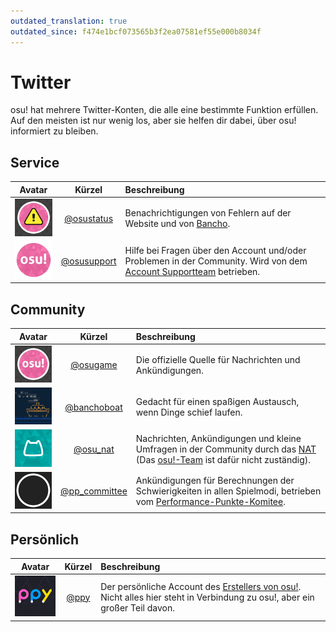 ```yaml
---
outdated_translation: true
outdated_since: f474e1bcf073565b3f2ea07581ef55e000b8034f
---
```


# Twitter

osu! hat mehrere Twitter-Konten, die alle eine bestimmte Funktion erfüllen. Auf den meisten ist nur wenig los, aber sie helfen dir dabei, über osu! informiert zu bleiben.

## Service

| Avatar | Kürzel | Beschreibung |
| :-: | :-: | :-- |
| ![osu!status Avatar](img/osustatus.jpg) | [@osustatus](https://twitter.com/osustatus) | Benachrichtigungen von Fehlern auf der Website und von [Bancho](/wiki/Bancho_(server)). |
| ![osu! Supportavatar](img/osusupport.jpg) | [@osusupport](https://twitter.com/osusupport) | Hilfe bei Fragen über den Account und/oder Problemen in der Community. Wird von dem [Account Supportteam](/wiki/People/Account_support_team) betrieben. |

## Community

| Avatar | Kürzel | Beschreibung |
| :-: | :-: | :-- |
| ![osu! Avatar](img/osugame.jpg) | [@osugame](https://twitter.com/osugame) | Die offizielle Quelle für Nachrichten und Ankündigungen. |
| ![BanchoBoat Avatar](img/banchoboat.jpg) | [@banchoboat](https://twitter.com/banchoboat) | Gedacht für einen spaßigen Austausch, wenn Dinge schief laufen. |
| ![NAT Avatar](img/osu_nat.png) | [@osu_nat](https://twitter.com/osu_nat) | Nachrichten, Ankündigungen und kleine Umfragen in der Community durch das [NAT](/wiki/People/Nomination_Assessment_Team) (Das [osu!-Team](/wiki/People/osu!_team) ist dafür nicht zuständig). |
| ![Avatar des pp-Komitees](img/ppcommittee.png) | [@pp_committee](https://twitter.com/pp_committee) | Ankündigungen für Berechnungen der Schwierigkeiten in allen Spielmodi, betrieben vom [Performance-Punkte-Komitee](/wiki/People/Performance_Points_Committee). |

## Persönlich

| Avatar | Kürzel | Beschreibung |
| :-: | :-: | :-- |
| ![Dean Herbert Avatar](img/ppy.jpg?2) | [@ppy](https://twitter.com/ppy) | Der persönliche Account des [Erstellers von osu!](/wiki/People/peppy). Nicht alles hier steht in Verbindung zu osu!, aber ein großer Teil davon. |
